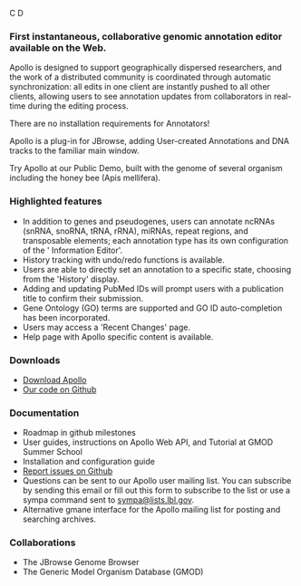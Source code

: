 
C
<meta http-equiv="refresh" content="-1;url=http://genomearchitect.readthedocs.io/en/latest/" />
D

### First instantaneous, collaborative genomic annotation editor available on the Web.

Apollo is designed to support geographically dispersed researchers, and the work of a distributed community is coordinated through automatic synchronization: all edits in one client are instantly pushed to all other clients, allowing users to see annotation updates from collaborators in real-time during the editing process.

There are no installation requirements for Annotators!

Apollo is a plug-in for JBrowse, adding User-created Annotations and DNA tracks to the familiar main window.

Try Apollo at our Public Demo, built with the genome of several organism including the honey bee (Apis mellifera).

### Highlighted features

* In addition to genes and pseudogenes, users can annotate ncRNAs (snRNA, snoRNA, tRNA, rRNA), miRNAs, repeat regions, and transposable elements; each annotation type has its own configuration of the ' Information Editor'.
* History tracking with undo/redo functions is available.
* Users are able to directly set an annotation to a specific state, choosing from the 'History' display.
* Adding and updating PubMed IDs will prompt users with a publication title to confirm their submission.
* Gene Ontology (GO) terms are supported and GO ID auto-completion has been incorporated.
* Users may access a 'Recent Changes' page.
* Help page with Apollo specific content is available.

### Downloads

* [Download Apollo](https://github.com/GMOD/Apollo/latest)
* [Our code on Github](https://github.com/GMOD/Apollo)

### Documentation

* Roadmap in github milestones
* User guides, instructions on Apollo Web API, and Tutorial at GMOD Summer School
* Installation and configuration guide
* [Report issues on Github](https://github.com/GMOD/Apollo/issues)
* Questions can be sent to our Apollo user mailing list. You can subscribe by sending this email or fill out this form to subscribe to the list or use a sympa command sent to sympa@lists.lbl.gov.
* Alternative gmane interface for the Apollo mailing list for posting and searching archives.

### Collaborations
* The JBrowse Genome Browser
* The Generic Model Organism Database (GMOD)
